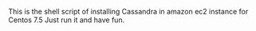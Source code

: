 This is the shell script of installing Cassandra in amazon ec2 instance for Centos 7.5
Just run it and have fun.